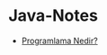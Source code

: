 # Java-Notes

- [Programlama Nedir?](https://github.com/nisaefendioglu/Java-Notes/blob/master/Programlama%20Nedir%3F.md)
